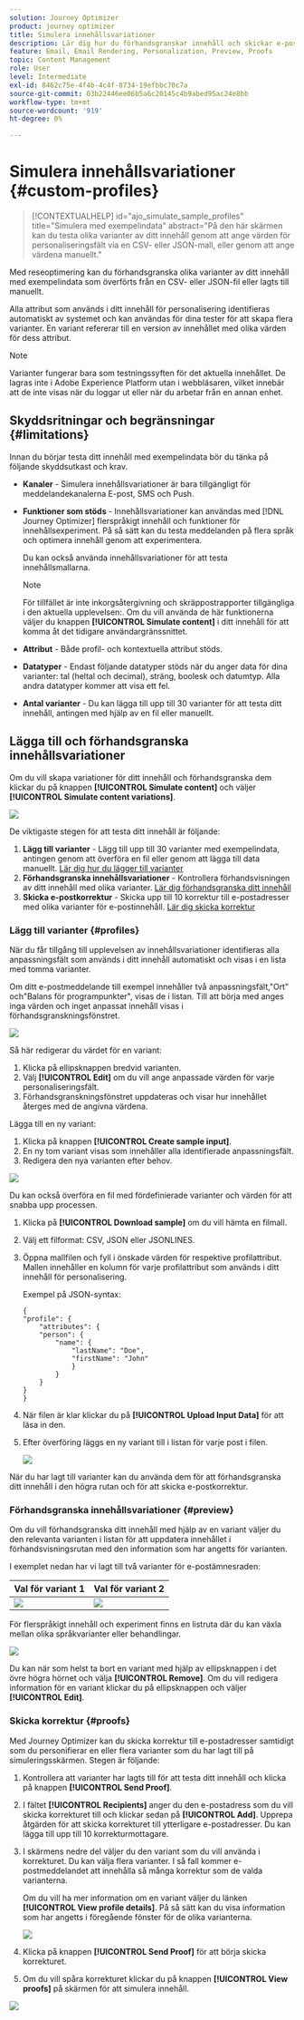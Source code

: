 ```yaml
---
solution: Journey Optimizer
product: journey optimizer
title: Simulera innehållsvariationer
description: Lär dig hur du förhandsgranskar innehåll och skickar e-postkorrektur med exempelindata från en CSV- eller JSON-fil eller lägger till manuellt.
feature: Email, Email Rendering, Personalization, Preview, Proofs
topic: Content Management
role: User
level: Intermediate
exl-id: 8462c75e-4f4b-4c4f-8734-19efbbc70c7a
source-git-commit: 03b22446ee06b5a6c20145c4b9abed95ac24e8bb
workflow-type: tm+mt
source-wordcount: '919'
ht-degree: 0%

---
```


# Simulera innehållsvariationer {#custom-profiles}

>[!CONTEXTUALHELP]
>id="ajo_simulate_sample_profiles"
>title="Simulera med exempelindata"
>abstract="På den här skärmen kan du testa olika varianter av ditt innehåll genom att ange värden för personaliseringsfält via en CSV- eller JSON-mall, eller genom att ange värdena manuellt."

Med reseoptimering kan du förhandsgranska olika varianter av ditt innehåll med exempelindata som överförts från en CSV- eller JSON-fil eller lagts till manuellt.

Alla attribut som används i ditt innehåll för personalisering identifieras automatiskt av systemet och kan användas för dina tester för att skapa flera varianter. En variant refererar till en version av innehållet med olika värden för dess attribut.

>[!NOTE]
>
>Varianter fungerar bara som testningssyften för det aktuella innehållet. De lagras inte i Adobe Experience Platform utan i webbläsaren, vilket innebär att de inte visas när du loggar ut eller när du arbetar från en annan enhet.

## Skyddsritningar och begränsningar {#limitations}

Innan du börjar testa ditt innehåll med exempelindata bör du tänka på följande skyddsutkast och krav.

* **Kanaler** - Simulera innehållsvariationer är bara tillgängligt för meddelandekanalerna E-post, SMS och Push.

* **Funktioner som stöds** - Innehållsvariationer kan användas med [!DNL Journey Optimizer] flerspråkigt innehåll och funktioner för innehållsexperiment. På så sätt kan du testa meddelanden på flera språk och optimera innehåll genom att experimentera.

  Du kan också använda innehållsvariationer för att testa innehållsmallarna.

  >[!NOTE]
  >
  >För tillfället är inte inkorgsåtergivning och skräppostrapporter tillgängliga i den aktuella upplevelsen:. Om du vill använda de här funktionerna väljer du knappen **[!UICONTROL Simulate content]** i ditt innehåll för att komma åt det tidigare användargränssnittet.

* **Attribut** - Både profil- och kontextuella attribut stöds.

* **Datatyper** - Endast följande datatyper stöds när du anger data för dina varianter: tal (heltal och decimal), sträng, boolesk och datumtyp. Alla andra datatyper kommer att visa ett fel.

* **Antal varianter** - Du kan lägga till upp till 30 varianter för att testa ditt innehåll, antingen med hjälp av en fil eller manuellt.

## Lägga till och förhandsgranska innehållsvariationer

Om du vill skapa variationer för ditt innehåll och förhandsgranska dem klickar du på knappen **[!UICONTROL Simulate content]** och väljer **[!UICONTROL Simulate content variations]**.

![](assets/simulate-sample.png)

De viktigaste stegen för att testa ditt innehåll är följande:

1. **Lägg till varianter** - Lägg till upp till 30 varianter med exempelindata, antingen genom att överföra en fil eller genom att lägga till data manuellt. [Lär dig hur du lägger till varianter](#profiles)
1. **Förhandsgranska innehållsvariationer** - Kontrollera förhandsvisningen av ditt innehåll med olika varianter. [Lär dig förhandsgranska ditt innehåll](#preview)
1. **Skicka e-postkorrektur** - Skicka upp till 10 korrektur till e-postadresser med olika varianter för e-postinnehåll. [Lär dig skicka korrektur](#proofs)

### Lägg till varianter {#profiles}

När du får tillgång till upplevelsen av innehållsvariationer identifieras alla anpassningsfält som används i ditt innehåll automatiskt och visas i en lista med tomma varianter.

Om ditt e-postmeddelande till exempel innehåller två anpassningsfält,&quot;Ort&quot; och&quot;Balans för programpunkter&quot;, visas de i listan. Till att börja med anges inga värden och inget anpassat innehåll visas i förhandsgranskningsfönstret.

![](assets/simulate-custom-variants-list.png)

Så här redigerar du värdet för en variant:

1. Klicka på ellipsknappen bredvid varianten.
1. Välj **[!UICONTROL Edit]** om du vill ange anpassade värden för varje personaliseringsfält.
1. Förhandsgranskningsfönstret uppdateras och visar hur innehållet återges med de angivna värdena.

Lägga till en ny variant:

1. Klicka på knappen **[!UICONTROL Create sample input]**.
1. En ny tom variant visas som innehåller alla identifierade anpassningsfält.
1. Redigera den nya varianten efter behov.

![](assets/simulate-custom-add.png)

Du kan också överföra en fil med fördefinierade varianter och värden för att snabba upp processen.

1. Klicka på **[!UICONTROL Download sample]** om du vill hämta en filmall.
1. Välj ett filformat: CSV, JSON eller JSONLINES.
1. Öppna mallfilen och fyll i önskade värden för respektive profilattribut. Mallen innehåller en kolumn för varje profilattribut som används i ditt innehåll för personalisering.

   Exempel på JSON-syntax:

   ```
   {
   "profile": {
       "attributes": {
       "person": {
           "name": {
               "lastName": "Doe",
               "firstName": "John"
               }
           }
       }
   }
   }
   ```

1. När filen är klar klickar du på **[!UICONTROL Upload Input Data]** för att läsa in den.
1. Efter överföring läggs en ny variant till i listan för varje post i filen.

   ![](assets/simulate-custom-variants.png)

När du har lagt till varianter kan du använda dem för att förhandsgranska ditt innehåll i den högra rutan och för att skicka e-postkorrektur.

### Förhandsgranska innehållsvariationer {#preview}

Om du vill förhandsgranska ditt innehåll med hjälp av en variant väljer du den relevanta varianten i listan för att uppdatera innehållet i förhandsvisningsrutan med den information som har angetts för varianten.

I exemplet nedan har vi lagt till två varianter för e-postämnesraden:

| Val för variant 1 | Val för variant 2 |
|----------|-------------|
| ![](assets/simulate-custom-boxes.png) | ![](assets/simulate-custom-boxes2.png) |

För flerspråkigt innehåll och experiment finns en listruta där du kan växla mellan olika språkvarianter eller behandlingar.

![](assets/simulate-custom-experiment.png)

Du kan när som helst ta bort en variant med hjälp av ellipsknappen i det övre högra hörnet och välja **[!UICONTROL Remove]**. Om du vill redigera information för en variant klickar du på ellipsknappen och väljer **[!UICONTROL Edit]**.

### Skicka korrektur {#proofs}

Med Journey Optimizer kan du skicka korrektur till e-postadresser samtidigt som du personifierar en eller flera varianter som du har lagt till på simuleringsskärmen. Stegen är följande:

1. Kontrollera att varianter har lagts till för att testa ditt innehåll och klicka på knappen **[!UICONTROL Send Proof]**.

1. I fältet **[!UICONTROL Recipients]** anger du den e-postadress som du vill skicka korrekturet till och klickar sedan på **[!UICONTROL Add]**. Upprepa åtgärden för att skicka korrekturet till ytterligare e-postadresser. Du kan lägga till upp till 10 korrekturmottagare.

1. I skärmens nedre del väljer du den variant som du vill använda i korrekturet. Du kan välja flera varianter. I så fall kommer e-postmeddelandet att innehålla så många korrektur som de valda varianterna.

   Om du vill ha mer information om en variant väljer du länken **[!UICONTROL View profile details]**. På så sätt kan du visa information som har angetts i föregående fönster för de olika varianterna.

   ![](assets/simulate-custom-proofs.png)

1. Klicka på knappen **[!UICONTROL Send Proof]** för att börja skicka korrekturet.

1. Om du vill spåra korrekturet klickar du på knappen **[!UICONTROL View proofs]** på skärmen för att simulera innehåll.

![](assets/simulate-custom-sent-proofs.png)
